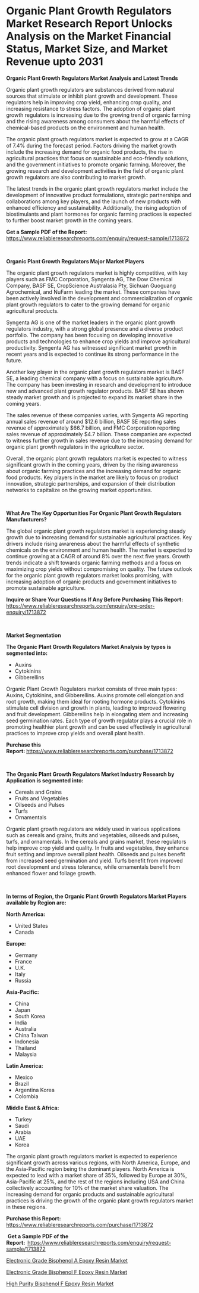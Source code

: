 <p><h1>Organic Plant Growth Regulators Market Research Report Unlocks Analysis on the Market Financial Status, Market Size, and Market Revenue upto 2031</h1></p><p><strong>Organic Plant Growth Regulators Market Analysis and Latest Trends</strong></p>
<p><p>Organic plant growth regulators are substances derived from natural sources that stimulate or inhibit plant growth and development. These regulators help in improving crop yield, enhancing crop quality, and increasing resistance to stress factors. The adoption of organic plant growth regulators is increasing due to the growing trend of organic farming and the rising awareness among consumers about the harmful effects of chemical-based products on the environment and human health.</p><p>The organic plant growth regulators market is expected to grow at a CAGR of 7.4% during the forecast period. Factors driving the market growth include the increasing demand for organic food products, the rise in agricultural practices that focus on sustainable and eco-friendly solutions, and the government initiatives to promote organic farming. Moreover, the growing research and development activities in the field of organic plant growth regulators are also contributing to market growth.</p><p>The latest trends in the organic plant growth regulators market include the development of innovative product formulations, strategic partnerships and collaborations among key players, and the launch of new products with enhanced efficiency and sustainability. Additionally, the rising adoption of biostimulants and plant hormones for organic farming practices is expected to further boost market growth in the coming years.</p></p>
<p><strong>Get a Sample PDF of the Report:&nbsp;</strong> <a href="https://www.reliableresearchreports.com/enquiry/request-sample/1713872">https://www.reliableresearchreports.com/enquiry/request-sample/1713872</a></p>
<p>&nbsp;</p>
<p><strong>Organic Plant Growth Regulators Major Market Players</strong></p>
<p><p>The organic plant growth regulators market is highly competitive, with key players such as FMC Corporation, Syngenta AG, The Dow Chemical Company, BASF SE, CropScience Australasia Pty, Sichuan Guoguang Agrochemical, and NuFarm leading the market. These companies have been actively involved in the development and commercialization of organic plant growth regulators to cater to the growing demand for organic agricultural products.</p><p>Syngenta AG is one of the market leaders in the organic plant growth regulators industry, with a strong global presence and a diverse product portfolio. The company has been focusing on developing innovative products and technologies to enhance crop yields and improve agricultural productivity. Syngenta AG has witnessed significant market growth in recent years and is expected to continue its strong performance in the future.</p><p>Another key player in the organic plant growth regulators market is BASF SE, a leading chemical company with a focus on sustainable agriculture. The company has been investing in research and development to introduce new and advanced plant growth regulator products. BASF SE has shown steady market growth and is projected to expand its market share in the coming years.</p><p>The sales revenue of these companies varies, with Syngenta AG reporting annual sales revenue of around $12.6 billion, BASF SE reporting sales revenue of approximately $66.7 billion, and FMC Corporation reporting sales revenue of approximately $4.7 billion. These companies are expected to witness further growth in sales revenue due to the increasing demand for organic plant growth regulators in the agriculture sector.</p><p>Overall, the organic plant growth regulators market is expected to witness significant growth in the coming years, driven by the rising awareness about organic farming practices and the increasing demand for organic food products. Key players in the market are likely to focus on product innovation, strategic partnerships, and expansion of their distribution networks to capitalize on the growing market opportunities.</p></p>
<p>&nbsp;</p>
<p><strong>What Are The Key Opportunities For Organic Plant Growth Regulators Manufacturers?</strong></p>
<p><p>The global organic plant growth regulators market is experiencing steady growth due to increasing demand for sustainable agricultural practices. Key drivers include rising awareness about the harmful effects of synthetic chemicals on the environment and human health. The market is expected to continue growing at a CAGR of around 8% over the next five years. Growth trends indicate a shift towards organic farming methods and a focus on maximizing crop yields without compromising on quality. The future outlook for the organic plant growth regulators market looks promising, with increasing adoption of organic products and government initiatives to promote sustainable agriculture.</p></p>
<p><strong>Inquire or Share Your Questions If Any Before Purchasing This Report:</strong> <a href="https://www.reliableresearchreports.com/enquiry/pre-order-enquiry/1713872">https://www.reliableresearchreports.com/enquiry/pre-order-enquiry/1713872</a></p>
<p>&nbsp;</p>
<p><strong>Market Segmentation</strong></p>
<p><strong>The Organic Plant Growth Regulators Market Analysis by types is segmented into:</strong></p>
<p><ul><li>Auxins</li><li>Cytokinins</li><li>Gibberellins</li></ul></p>
<p><p>Organic Plant Growth Regulators market consists of three main types: Auxins, Cytokinins, and Gibberellins. Auxins promote cell elongation and root growth, making them ideal for rooting hormone products. Cytokinins stimulate cell division and growth in plants, leading to improved flowering and fruit development. Gibberellins help in elongating stem and increasing seed germination rates. Each type of growth regulator plays a crucial role in promoting healthier plant growth and can be used effectively in agricultural practices to improve crop yields and overall plant health.</p></p>
<p><strong>Purchase this Report:&nbsp;</strong><a href="https://www.reliableresearchreports.com/purchase/1713872">https://www.reliableresearchreports.com/purchase/1713872</a></p>
<p>&nbsp;</p>
<p><strong>The Organic Plant Growth Regulators Market Industry Research by Application is segmented into:</strong></p>
<p><ul><li>Cereals and Grains</li><li>Fruits and Vegetables</li><li>Oilseeds and Pulses</li><li>Turfs</li><li>Ornamentals</li></ul></p>
<p><p>Organic plant growth regulators are widely used in various applications such as cereals and grains, fruits and vegetables, oilseeds and pulses, turfs, and ornamentals. In the cereals and grains market, these regulators help improve crop yield and quality. In fruits and vegetables, they enhance fruit setting and improve overall plant health. Oilseeds and pulses benefit from increased seed germination and yield. Turfs benefit from improved root development and stress tolerance, while ornamentals benefit from enhanced flower and foliage growth.</p></p>
<p>&nbsp;</p>
<p><strong>In terms of Region, the Organic Plant Growth Regulators Market Players available by Region are:</strong></p>
<p>
    <p> <strong> North America: </strong>
        <ul>
            <li>United States</li>
            <li>Canada</li>
        </ul>
        </p> 
    <p> <strong> Europe: </strong>
        <ul>
            <li>Germany</li>
            <li>France</li>
            <li>U.K.</li>
            <li>Italy</li>
            <li>Russia</li>
        </ul>
        </p> 
    <p> <strong> Asia-Pacific: </strong>
        <ul>
            <li>China</li>
            <li>Japan</li>
            <li>South Korea</li>
            <li>India</li>
            <li>Australia</li>
            <li>China Taiwan</li>
            <li>Indonesia</li>
            <li>Thailand</li>
            <li>Malaysia</li>
        </ul>
        </p> 
    <p> <strong> Latin America: </strong>
        <ul>
            <li>Mexico</li>
            <li>Brazil</li>
            <li>Argentina Korea</li>
            <li>Colombia</li>
        </ul>
        </p> 
    <p> <strong> Middle East & Africa: </strong>
        <ul>
            <li>Turkey</li>
            <li>Saudi</li>
            <li>Arabia</li>
            <li>UAE</li>
            <li>Korea</li>
        </ul>
    </p>
    </p>
<p><p>The organic plant growth regulators market is expected to experience significant growth across various regions, with North America, Europe, and the Asia-Pacific region being the dominant players. North America is expected to lead with a market share of 35%, followed by Europe at 30%, Asia-Pacific at 25%, and the rest of the regions including USA and China collectively accounting for 10% of the market share valuation. The increasing demand for organic products and sustainable agricultural practices is driving the growth of the organic plant growth regulators market in these regions.</p></p>
<p><strong>Purchase this Report: </strong><a href="https://www.reliableresearchreports.com/purchase/1713872">https://www.reliableresearchreports.com/purchase/1713872</a></p>
<p>&nbsp;<strong>Get a Sample PDF of the Report:&nbsp;&nbsp;</strong><a href="https://www.reliableresearchreports.com/enquiry/request-sample/1713872">https://www.reliableresearchreports.com/enquiry/request-sample/1713872</a></p>
<p><strong></strong></p>
<p><p><a href="https://view.publitas.com/reportprime-1/electronic-grade-bisphenol-a-epoxy-resin-market-size-global-industry-overview-market-segmentation-and-forecast-2024-to-2031/">Electronic Grade Bisphenol A Epoxy Resin Market</a></p><p><a href="https://view.publitas.com/reportprime-1/electronic-grade-bisphenol-f-epoxy-resin-market-research-report-unlocks-analysis-on-the-market-financial-status-market-size-and-market-revenue-upto-2031/">Electronic Grade Bisphenol F Epoxy Resin Market</a></p><p><a href="https://view.publitas.com/reportprime-1/high-purity-bisphenol-f-epoxy-resin-market-analysis-examines-its-scope-on-growth-opportunities-and-forecasted-trends-spanning-from-2024-to-2031/">High Purity Bisphenol F Epoxy Resin Market</a></p></p>